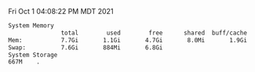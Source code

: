 Fri Oct  1 04:08:22 PM MDT 2021
```bash
System Memory
               total        used        free      shared  buff/cache   available
Mem:           7.7Gi       1.1Gi       4.7Gi       8.0Mi       1.9Gi       6.2Gi
Swap:          7.6Gi       884Mi       6.8Gi
System Storage
667M	.
```
